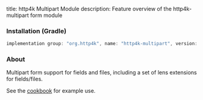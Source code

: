 title: http4k Multipart Module
description: Feature overview of the http4k-multipart form module

### Installation (Gradle)

```groovy
implementation group: "org.http4k", name: "http4k-multipart", version: "4.8.1.0"
```

### About

Multipart form support for fields and files, including a set of lens extensions for fields/files.

See the [cookbook](/cookbook/multipart_forms/) for example use.
